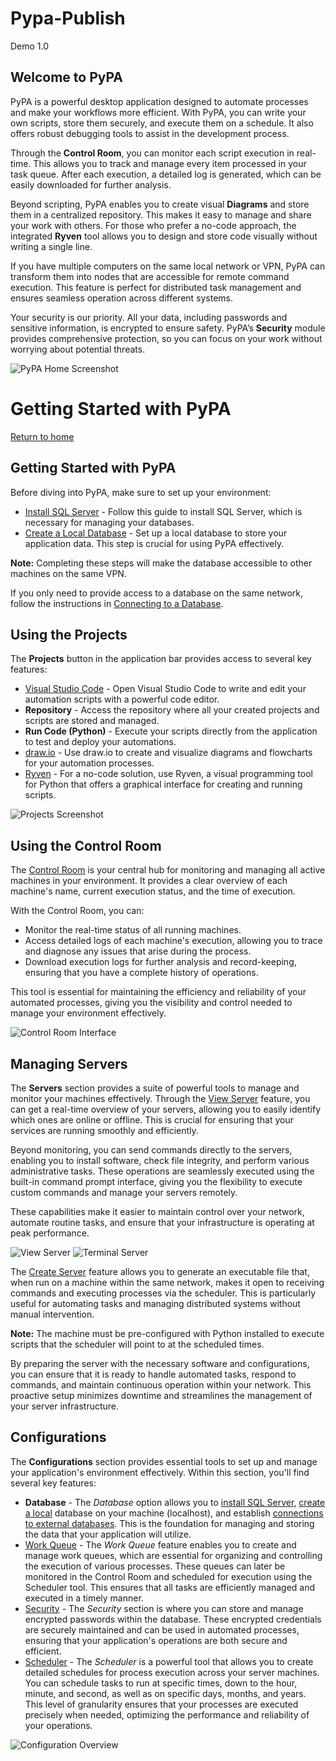 # Pypa-Publish
 Demo 1.0

## Welcome to PyPA

PyPA is a powerful desktop application designed to automate processes and make your workflows more efficient. With PyPA, you can write your own scripts, store them securely, and execute them on a schedule. It also offers robust debugging tools to assist in the development process.

Through the **Control Room**, you can monitor each script execution in real-time. This allows you to track and manage every item processed in your task queue. After each execution, a detailed log is generated, which can be easily downloaded for further analysis.

Beyond scripting, PyPA enables you to create visual **Diagrams** and store them in a centralized repository. This makes it easy to manage and share your work with others. For those who prefer a no-code approach, the integrated **Ryven** tool allows you to design and store code visually without writing a single line.

If you have multiple computers on the same local network or VPN, PyPA can transform them into nodes that are accessible for remote command execution. This feature is perfect for distributed task management and ensures seamless operation across different systems.

Your security is our priority. All your data, including passwords and sensitive information, is encrypted to ensure safety. PyPA’s **Security** module provides comprehensive protection, so you can focus on your work without worrying about potential threats.

![PyPA Home Screenshot](https://github.com/W-Fonseca/Pypa-Publish/blob/main/Help/Images/PyPA_Home.png)

# Getting Started with PyPA

[Return to home](https://github.com/W-Fonseca/Pypa-Publish/blob/main/Help/Help.html)

## Getting Started with PyPA

Before diving into PyPA, make sure to set up your environment:

- [Install SQL Server](InstallSQLServer.html) - Follow this guide to install SQL Server, which is necessary for managing your databases.
- [Create a Local Database](CreateDBLocal.html) - Set up a local database to store your application data. This step is crucial for using PyPA effectively.

**Note:** Completing these steps will make the database accessible to other machines on the same VPN.

If you only need to provide access to a database on the same network, follow the instructions in [Connecting to a Database](ConnectionDataBase.html).

## Using the Projects

The **Projects** button in the application bar provides access to several key features:

- [Visual Studio Code](https://code.visualstudio.com/Docs) - Open Visual Studio Code to write and edit your automation scripts with a powerful code editor.
- **Repository** - Access the repository where all your created projects and scripts are stored and managed.
- **Run Code (Python)** - Execute your scripts directly from the application to test and deploy your automations.
- [draw.io](https://www.drawio.com/doc) - Use draw.io to create and visualize diagrams and flowcharts for your automation processes.
- [Ryven](https://ryven.org) - For a no-code solution, use Ryven, a visual programming tool for Python that offers a graphical interface for creating and running scripts.

![Projects Screenshot](https://github.com/W-Fonseca/Pypa-Publish/blob/main/Help/Images/Projects.png)

## Using the Control Room

The [Control Room](ControlRoom.html) is your central hub for monitoring and managing all active machines in your environment. It provides a clear overview of each machine's name, current execution status, and the time of execution.

With the Control Room, you can:

- Monitor the real-time status of all running machines.
- Access detailed logs of each machine's execution, allowing you to trace and diagnose any issues that arise during the process.
- Download execution logs for further analysis and record-keeping, ensuring that you have a complete history of operations.

This tool is essential for maintaining the efficiency and reliability of your automated processes, giving you the visibility and control needed to manage your environment effectively.

![Control Room Interface](https://github.com/W-Fonseca/Pypa-Publish/blob/main/Help/Images/ControlRoom2.png)

## Managing Servers

The **Servers** section provides a suite of powerful tools to manage and monitor your machines effectively. Through the [View Server](ViewServer.html) feature, you can get a real-time overview of your servers, allowing you to easily identify which ones are online or offline. This is crucial for ensuring that your services are running smoothly and efficiently.

Beyond monitoring, you can send commands directly to the servers, enabling you to install software, check file integrity, and perform various administrative tasks. These operations are seamlessly executed using the built-in command prompt interface, giving you the flexibility to execute custom commands and manage your servers remotely.

These capabilities make it easier to maintain control over your network, automate routine tasks, and ensure that your infrastructure is operating at peak performance.

![View Server](https://github.com/W-Fonseca/Pypa-Publish/blob/main/Help/Images/ViewServer2.png)
![Terminal Server](https://github.com/W-Fonseca/Pypa-Publish/blob/main/Help/Images/Terminal-Server.png)

The [Create Server](CreateServer.html) feature allows you to generate an executable file that, when run on a machine within the same network, makes it open to receiving commands and executing processes via the scheduler. This is particularly useful for automating tasks and managing distributed systems without manual intervention.

**Note:** The machine must be pre-configured with Python installed to execute scripts that the scheduler will point to at the scheduled times.

By preparing the server with the necessary software and configurations, you can ensure that it is ready to handle automated tasks, respond to commands, and maintain continuous operation within your network. This proactive setup minimizes downtime and streamlines the management of your server infrastructure.

## Configurations

The **Configurations** section provides essential tools to set up and manage your application's environment effectively. Within this section, you'll find several key features:

- **Database** - The *Database* option allows you to [install SQL Server](InstallSQLServer.html), [create a local](CreateDBLocal.html) database on your machine (localhost), and establish [connections to external databases](ConnectionDataBase.html). This is the foundation for managing and storing the data that your application will utilize.
- [Work Queue](Workqueue.html) - The *Work Queue* feature enables you to create and manage work queues, which are essential for organizing and controlling the execution of various processes. These queues can later be monitored in the Control Room and scheduled for execution using the Scheduler tool. This ensures that all tasks are efficiently managed and executed in a timely manner.
- [Security](Security.html) - The *Security* section is where you can store and manage encrypted passwords within the database. These encrypted credentials are securely maintained and can be used in automated processes, ensuring that your application's operations are both secure and efficient.
- [Scheduler](Scheduler.html) - The *Scheduler* is a powerful tool that allows you to create detailed schedules for process execution across your server machines. You can schedule tasks to run at specific times, down to the hour, minute, and second, as well as on specific days, months, and years. This level of granularity ensures that your processes are executed precisely when needed, optimizing the performance and reliability of your operations.

![Configuration Overview](https://github.com/W-Fonseca/Pypa-Publish/blob/main/Help/Images/Config.png)

